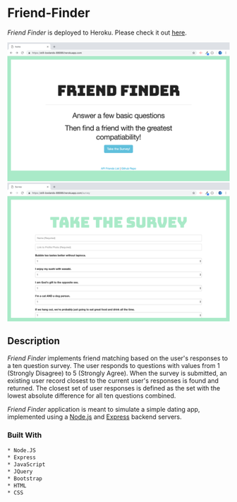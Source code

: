 # Friend-Finder

*Friend Finder* is deployed to Heroku. Please check it out [here](https://still-lowlands-88999.herokuapp.com/).

<img src="https://github.com/sherriejudy/Friend-Finder/blob/master/app/photos/Screen%20Shot%202018-12-31%20at%208.27.21%20PM.png"></img>
<img src="https://github.com/sherriejudy/Friend-Finder/blob/master/app/photos/Screen%20Shot%202018-12-31%20at%208.27.29%20PM.png"></img>

## Description

*Friend Finder* implements friend matching based on the user's responses to a ten question survey. The user responds to questions with values from 1 (Strongly Disagree) to 5 (Strongly Agree). When the survey is submitted, an existing user record closest to the current user's responses is found and returned. The closest set of user responses is defined as the set with the lowest absolute difference for all ten questions combined.

*Friend Finder* application is meant to simulate a simple dating app, implemented using a [Node.js](https://nodejs.org/en/) and [Express](https://expressjs.com/) backend servers.

### Built With

```
* Node.JS
* Express
* JavaScript
* JQuery
* Bootstrap
* HTML
* CSS
```
	


